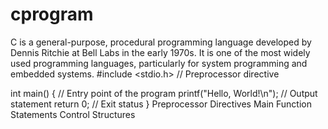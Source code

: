 # cprogram
 C is a general-purpose, procedural programming language developed by Dennis Ritchie at Bell Labs in the early 1970s. It is one of the most widely used programming languages, particularly for system programming and embedded systems.
#include <stdio.h> // Preprocessor directive

int main() { // Entry point of the program
    printf("Hello, World!\n"); // Output statement
    return 0; // Exit status
}
Preprocessor Directives
Main Function
Statements
Control Structures

